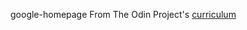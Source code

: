 google-homepage
From The Odin Project's [curriculum](http://www.theodinproject.com/courses/web-development-101/lessons/html-css)
